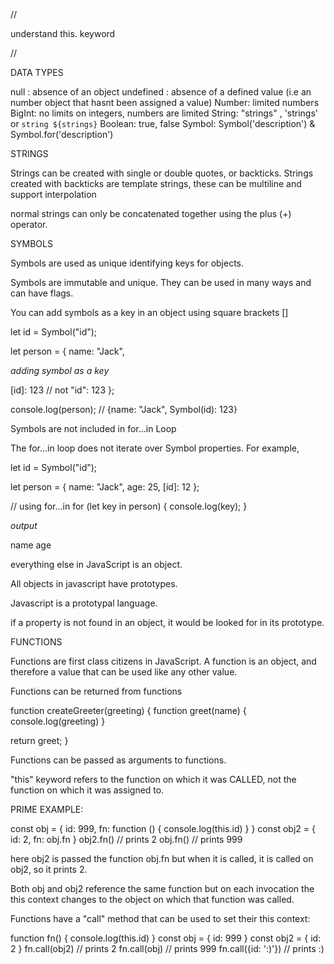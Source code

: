 //

understand this. keyword

//

DATA TYPES

null : absence of an object
undefined : absence of a defined
            value (i.e an
            number object that hasnt
            been assigned a value)
Number: limited numbers
BigInt: no limits on integers,
        numbers are limited
String: "strings" , 'strings' or
        `string ${strings}`
Boolean: true, false
Symbol: Symbol('description')
        & Symbol.for('description')


STRINGS


Strings can be created with single
or double quotes, or
backticks. Strings created with
backticks are template
strings, these can be multiline
and support interpolation

normal strings can only
be concatenated together using the
plus (+) operator.


SYMBOLS

Symbols are used as unique identifying
keys for objects.

Symbols are immutable and unique. 
They can be used in
many ways and can have flags.

You can add symbols as a key in an
object using square brackets []


let id = Symbol("id");

let person = { name: "Jack",

*adding symbol as a key*

[id]: 123 // not "id": 123 };

console.log(person); // {name: "Jack",
Symbol(id): 123}


Symbols are not included in for...in Loop

The for...in loop does not iterate
over Symbol properties. For example,

let id = Symbol("id");

let person = {
    name: "Jack",
    age: 25,
    [id]: 12
};

// using for...in
for (let key in person) {
    console.log(key); }

*output*

name
age



everything else in JavaScript is an object.


All objects in javascript have prototypes.

Javascript is a prototypal language.

if a property is not found in an object,
it would be looked for in its prototype.












FUNCTIONS

Functions are first class citizens
in JavaScript.
A function is an object, and therefore
a value that can be used like any
other value.


Functions can be returned from functions

function createGreeter(greeting)
{
    function greet(name)
    {
        console.log(greeting)
    }

   return greet;
}

Functions can be passed as arguments
to functions.


"this" keyword refers to the function
on which it was CALLED, not the 
function on which it was assigned to.

PRIME EXAMPLE:


const obj = { id: 999, fn: function ()
            { console.log(this.id) } }
const obj2 = { id: 2, fn: obj.fn }
obj2.fn() // prints 2
obj.fn() // prints 999

here obj2 is passed the function obj.fn
but when it is called, it is called
on obj2, so it prints 2.


Both obj and obj2 reference the same
function but on each invocation the
this context changes to the object
on which that function was called.


Functions have a "call" method that
can be used
to set their this context:

function fn() { console.log(this.id) }
const obj = { id: 999 }
const obj2 = { id: 2 }
fn.call(obj2) // prints 2
fn.call(obj) // prints 999
fn.call({id: ':)'}) // prints :)

